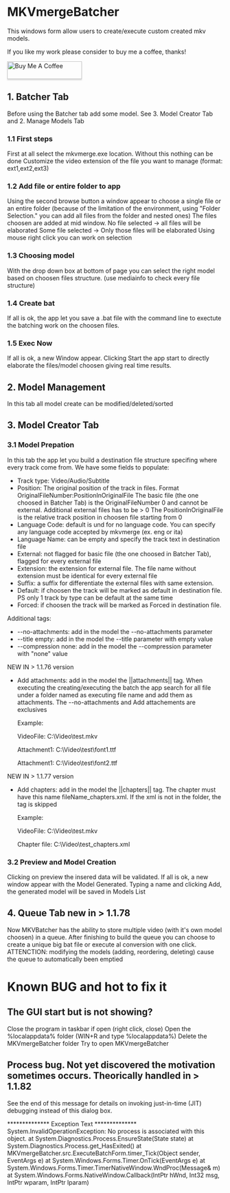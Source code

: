 # MKVmergeBatcher

This windows form allow users to create/execute custom created mkv models.

If you like my work please consider to buy me a coffee, thanks!

<a href="https://www.buymeacoffee.com/bazzu85" target="_blank"><img src="https://www.buymeacoffee.com/assets/img/custom_images/orange_img.png" alt="Buy Me A Coffee" style="height: 41px !important;width: 174px !important;box-shadow: 0px 3px 2px 0px rgba(190, 190, 190, 0.5) !important;-webkit-box-shadow: 0px 3px 2px 0px rgba(190, 190, 190, 0.5) !important;" ></a>


## 1. Batcher Tab

Before using the Batcher tab add some model. See 3. Model Creator Tab and 2. Manage Models Tab

### 1.1 First steps
First at all select the mkvmerge.exe location. Without this nothing can be done
Customize the video extension of the file you want to manage (format: ext1,ext2,ext3)

### 1.2 Add file or entire folder to app
Using the second browse button a window appear to choose a single file or an entire folder (because of the limitation of the environment, using "Folder Selection." you can add all files from the folder and nested ones)
The files choosen are added at mid window. 
No file selected -> all files will be elaborated
Some file selected -> Only those files will be elaborated
Using mouse right click you can work on selection

### 1.3 Choosing model
With the drop down box at bottom of page you can select the right model based on choosen files structure. (use mediainfo to check every file structure)

### 1.4 Create bat
If all is ok, the app let you save a .bat file with the command line to exectute the batching work on the choosen files.

### 1.5 Exec Now
If all is ok, a new Window appear. Clicking Start the app start to directly elaborate the files/model choosen giving real time results.

## 2. Model Management

In this tab all model create can be modified/deleted/sorted

## 3. Model Creator Tab

### 3.1 Model Prepation
In this tab the app let you build a destination file structure specifing where every track come from.
We have some fields to populate:
- Track type: Video/Audio/Subtitle
- Position: The original position of the track in files. Format OriginalFileNumber:PositionInOriginalFile
The basic file (the one choosed in Batcher Tab) is the OriginalFileNumber 0 and cannot be external. Additional external files has to be > 0
The PositionInOriginalFile is the relative track position in choosen file starting from 0
- Language Code: default is und for no language code. You can specify any language code accepted by mkvmerge (ex. eng or ita)
- Language Name: can be empty and specify the track text in destination file
- External: not flagged for basic file (the one choosed in Batcher Tab), flagged for every external file
- Extension: the extension for external file. The file name without extension must be identical for every external file
- Suffix: a suffix for differentiate the external files with same extension.
- Default: if choosen the track will be marked as default in destination file.
PS only 1 track by type can be default at the same time
- Forced: if choosen the track will be marked as Forced in destination file.

Additional tags:
- --no-attachments: add in the model the --no-attachments parameter
- --title empty: add in the model the --title parameter with empty value
- --compression none: add in the model the --compression parameter with "none" value

NEW IN > 1.1.76 version
- Add attachments: add in the model the ||attachments|| tag. When executing the creating/executing the batch the app search for all file 
  under a folder named as executing file name and add them as attachments. The --no-attachments and Add attachements are exclusives
  
  Example:
  
  VideoFile: C:\Video\test.mkv
  
  Attachment1: C:\Video\test\font1.ttf
  
  Attachment1: C:\Video\test\font2.ttf

NEW IN > 1.1.77 version
- Add chapters: add in the model the ||chapters|| tag. The chapter must have this name fileName_chapters.xml. If the xml is not in the 
  folder, the tag is skipped
  
  Example:
  
  VideoFile: C:\Video\test.mkv
  
  Chapter file: C:\Video\test_chapters.xml

### 3.2 Preview and Model Creation
Clicking on preview the insered data will be validated.
If all is ok, a new window appear with the Model Generated. Typing a name and clicking Add, the generated model will be saved in Models List

## 4. Queue Tab new in > 1.1.78

Now MKVBatcher has the ability to store multiple video (with it's own model choosen) in a queue.
After finishing to build the queue you can choose to create a unique big bat file or execute al conversion with one click.
ATTENCTION: modifying the models (adding, reordering, deleting) cause the queue to automatically been emptied

# Known BUG and hot to fix it

## The GUI start but is not showing?

Close the program in taskbar if open (right click, close)
Open the %localappdata% folder (WIN+R and type %localappdata%) 
Delete the MKVmergeBatcher folder
Try to open MKVmergeBatcher

## Process bug. Not yet discovered the motivation sometimes occurs. Theorically handled in > 1.1.82

See the end of this message for details on invoking 
just-in-time (JIT) debugging instead of this dialog box.

************** Exception Text **************
System.InvalidOperationException: No process is associated with this object.
   at System.Diagnostics.Process.EnsureState(State state)
   at System.Diagnostics.Process.get_HasExited()
   at MKVmergeBatcher.src.ExecuteBatchForm.timer_Tick(Object sender, EventArgs e)
   at System.Windows.Forms.Timer.OnTick(EventArgs e)
   at System.Windows.Forms.Timer.TimerNativeWindow.WndProc(Message& m)
   at System.Windows.Forms.NativeWindow.Callback(IntPtr hWnd, Int32 msg, IntPtr wparam, IntPtr lparam)
